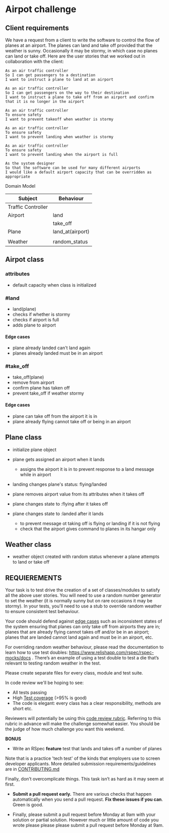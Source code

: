 # Airpot challenge

## Client requirements

We have a request from a client to write the software to control the flow of planes at an airport. The planes can land and take off provided that the weather is sunny. Occasionally it may be stormy, in which case no planes can land or take off. Here are the user stories that we worked out in collaboration with the client:

```
As an air traffic controller
So I can get passengers to a destination
I want to instruct a plane to land at an airport

As an air traffic controller
So I can get passengers on the way to their destination
I want to instruct a plane to take off from an airport and confirm that it is no longer in the airport

As an air traffic controller
To ensure safety
I want to prevent takeoff when weather is stormy

As an air traffic controller
To ensure safety
I want to prevent landing when weather is stormy

As an air traffic controller
To ensure safety
I want to prevent landing when the airport is full

As the system designer
So that the software can be used for many different airports
I would like a default airport capacity that can be overridden as appropriate
```

Domain Model

| Subject            | Behaviour        |
| ------------------ | ---------------- |
| Traffic Controller |                  |
| Airport            | land             |
|                    | take_off         |
| Plane              | land_at(airport) |
|                    |                  |
| Weather            | random_status    |

## Airpot class

### attributes

- default capacity when class is initialized

### #land

- land(plane)
- checks if whether is stormy
- checks if airport is full
- adds plane to airport

#### Edge cases

- plane already landed can't land again
- planes already landed must be in an airport

### #take_off

- take_off(plane)
- remove from airport
- confirm plane has taken off
- prevent take_off if weather stormy

#### Edge cases

- plane can take off from the airport it is in
- plane already flying cannot take off or being in an airport

## Plane class

- initialize plane object
- plane gets assigned an airport when it lands

  - assigns the airport it is in to prevent response to a land message while in airport

- landing changes plane's status: flying/landed
- plane removes airport value from its attributes when it takes off
- plane changes state to :flying after it takes off
- plane changes state to :landed after it lands

  - to prevent message ot taking off is flying or landing if it is not flying
  - check that the airport gives command to planes in its hangar only

## Weather class

- weather object created with random status whenever a plane attempts to land or take off

## REQUIEREMENTS

Your task is to test drive the creation of a set of classes/modules to satisfy all the above user stories. You will need to use a random number generator to set the weather (it is normally sunny but on rare occasions it may be stormy). In your tests, you'll need to use a stub to override random weather to ensure consistent test behaviour.

Your code should defend against [edge cases](http://programmers.stackexchange.com/questions/125587/what-are-the-difference-between-an-edge-case-a-corner-case-a-base-case-and-a-b) such as inconsistent states of the system ensuring that planes can only take off from airports they are in; planes that are already flying cannot takes off and/or be in an airport; planes that are landed cannot land again and must be in an airport, etc.

For overriding random weather behaviour, please read the documentation to learn how to use test doubles: https://www.relishapp.com/rspec/rspec-mocks/docs . There’s an example of using a test double to test a die that’s relevant to testing random weather in the test.

Please create separate files for every class, module and test suite.

In code review we'll be hoping to see:

- All tests passing
- High [Test coverage](https://github.com/makersacademy/course/blob/master/pills/test_coverage.md) (>95% is good)
- The code is elegant: every class has a clear responsibility, methods are short etc.

Reviewers will potentially be using this [code review rubric](docs/review.md). Referring to this rubric in advance will make the challenge somewhat easier. You should be the judge of how much challenge you want this weekend.

**BONUS**

- Write an RSpec **feature** test that lands and takes off a number of planes

Note that is a practice 'tech test' of the kinds that employers use to screen developer applicants. More detailed submission requirements/guidelines are in [CONTRIBUTING.md](CONTRIBUTING.md)

Finally, don’t overcomplicate things. This task isn’t as hard as it may seem at first.

- **Submit a pull request early.** There are various checks that happen automatically when you send a pull request. **Fix these issues if you can**. Green is good.

- Finally, please submit a pull request before Monday at 9am with your solution or partial solution. However much or little amount of code you wrote please please please submit a pull request before Monday at 9am.
